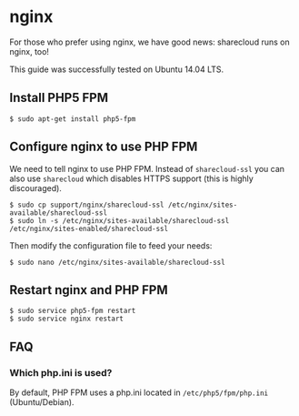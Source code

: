 # nginx

For those who prefer using nginx, we have good news: sharecloud runs on nginx, too!

This guide was successfully tested on Ubuntu 14.04 LTS.

## Install PHP5 FPM

	$ sudo apt-get install php5-fpm
	
## Configure nginx to use PHP FPM

We need to tell nginx to use PHP FPM. Instead of `sharecloud-ssl` you can also use `sharecloud` which disables HTTPS support (this is highly discouraged).

	$ sudo cp support/nginx/sharecloud-ssl /etc/nginx/sites-available/sharecloud-ssl
	$ sudo ln -s /etc/nginx/sites-available/sharecloud-ssl /etc/nginx/sites-enabled/sharecloud-ssl

Then modify the configuration file to feed your needs:

	$ sudo nano /etc/nginx/sites-available/sharecloud-ssl
	
## Restart nginx and PHP FPM

	$ sudo service php5-fpm restart
	$ sudo service nginx restart
	
## FAQ

### Which php.ini is used?

By default, PHP FPM uses a php.ini located in `/etc/php5/fpm/php.ini` (Ubuntu/Debian).